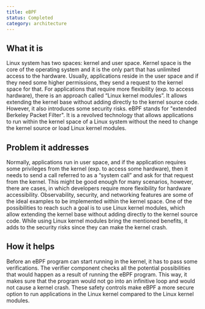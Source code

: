 ```yaml
---
title: eBPF
status: Completed
category: architecture
---
```


## What it is

Linux system has two spaces: kernel and user space. Kernel space is the core of the operating system and it is the only part that has unlimited access to the hardware. 
Usually, applications reside in the user space and if they need some higher permissions, they send a request to the kernel space for that.
For applications that require more flexibility (exp. to access hardware), there is an approach called “Linux kernel modules”. It allows extending the kernel base without adding directly to the kernel source code. 
However, it also introduces some security risks.
eBPF stands for "extended Berkeley Packet Filter". 
It is a revolved technology that allows applications to run within the kernel space of a Linux system without the need to change the kernel source or load Linux kernel modules.

## Problem it addresses
Normally, applications run in user space, and if the application requires some privileges from the kernel (exp. to access some hardware), then it needs to send a call referred to as a “system call” and ask for that request from the kernel. 
This might be good enough for many scenarios, however, there are cases, in which developers require more flexibility for hardware accessibility. Observability, security, and networking features are some of the ideal examples to be implemented within the kernel space. 
One of the possibilities to reach such a goal is to use Linux kernel modules, which allow extending the kernel base without adding directly to the kernel source code. 
While using Linux kernel modules bring the mentioned benefits, it adds to the security risks since they can make the kernel crash.

## How it helps

Before an eBPF program can start running in the kernel, it has to pass some verifications. 
The verifier component checks all the potential possibilities that would happen as a result of running the eBPF program. 
This way, it makes sure that the program would not go into an infinitive loop and would not cause a kernel crash. 
These safety controls make eBPF a more secure option to run applications in the Linux kernel compared to the Linux kernel modules.
